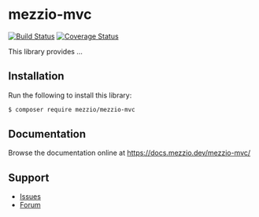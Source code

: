# mezzio-mvc

[![Build Status](https://travis-ci.com/mezzio/mezzio-mvc.svg?branch=master)](https://travis-ci.com/mezzio/mezzio-mvc)
[![Coverage Status](https://coveralls.io/repos/github/mezzio/mezzio-mvc/badge.svg?branch=master)](https://coveralls.io/github/mezzio/mezzio-mvc?branch=master)

This library provides …

## Installation

Run the following to install this library:

```bash
$ composer require mezzio/mezzio-mvc
```

## Documentation

Browse the documentation online at https://docs.mezzio.dev/mezzio-mvc/

## Support

* [Issues](https://github.com/mezzio/mezzio-mvc/issues/)
* [Forum](https://discourse.laminas.dev/)
